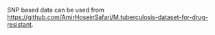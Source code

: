 SNP based data can be used from https://github.com/AmirHoseinSafari/M.tuberculosis-dataset-for-drug-resistant. 
